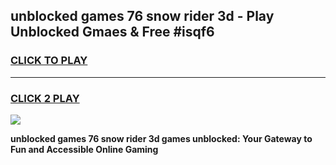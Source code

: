 
## unblocked games 76 snow rider 3d - Play Unblocked Gmaes & Free #isqf6
<h3>
<a href="https://premium.freeplayer.one?title=unblocked_games_76_snow_rider_3d&ref=03M">CLICK TO PLAY</a></h3>
<hr>

<h3>
<a href="https://premium.freeplayer.one?title=unblocked_games_76_snow_rider_3d&ref=03M">CLICK 2 PLAY</a>
  
</h3>

<a href="https://premium.freeplayer.one?title=unblocked_games_76_snow_rider_3d&ref=03M"><img src="https://clearcache.store/games.png"></a>


**unblocked games 76 snow rider 3d games unblocked: Your Gateway to Fun and Accessible Online Gaming**
